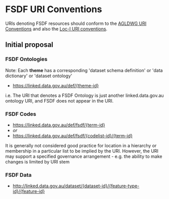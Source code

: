 # FSDF URI Conventions

URIs denoting FSDF resources should conform to the [AGLDWG URI Conventions](http://loci.cat/URI-conventions.html#summary-of-agldwg-uri-guidelines) and also the [Loc-I URI conventions](http://loci.cat/URI-conventions). 

## Initial proposal

### FSDF Ontologies

Note: Each **theme** has a corresponding 'dataset schema definition' or 'data dictionary' or 'dataset ontology'

- https://linked.data.gov.au/def/{theme-id}

i.e. The URI that denotes a FSDF Ontology is just another linked.data.gov.au ontology URI, and FSDF does not appear in the URI. 

### FSDF Codes

- https://linked.data.gov.au/def/fsdf/{term-id}
- _or_ 
- https://linked.data.gov.au/def/fsdf/{codelist-id}/{term-id} 

It is generally not considered good practice for location in a hierarchy or membership in a particular list to be implied by the URI. 
However, the URI may support a specified governance arrangement - e.g. the ability to make changes is limited by URI stem 

### FSDF Data

- http://linked.data.gov.au/dataset/{dataset-id}/{feature-type-id}/{feature-id}
